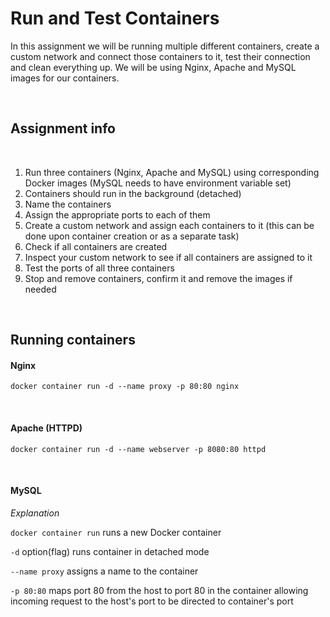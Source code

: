 # Run and Test Containers

In this assignment we will be running multiple different containers, create a custom network and connect those containers to it, test their connection and clean everything up. We will be using Nginx, Apache and MySQL images for our containers.

<br>

## Assignment info
<br>

1. Run three containers (Nginx, Apache and MySQL) using corresponding Docker images (MySQL needs to have environment variable set)
2. Containers should run in the background (detached)
3. Name the containers
4. Assign the appropriate ports to each of them
5. Create a custom network and assign each containers to it (this can be done upon container creation or as a separate task)
6. Check if all containers are created
7. Inspect your custom network to see if all containers are assigned to it
8. Test the ports of all three containers
9. Stop and remove containers, confirm it and remove the images if needed

<br>

## Running containers

#### **Nginx**
```
docker container run -d --name proxy -p 80:80 nginx
```
<br>


#### **Apache (HTTPD)**
```
docker container run -d --name webserver -p 8080:80 httpd
```
<br>

#### **MySQL**







*Explanation*
<br>

`docker container run` runs a new Docker container
<br>

`-d` option(flag) runs container in detached mode 
<br>

`--name proxy` assigns a name to the container
<br>

`-p 80:80` maps port 80 from the host to port 80 in the container allowing incoming request to the host's port to be directed to container's port